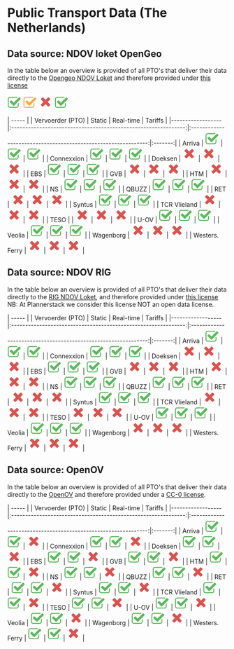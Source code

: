 # Public Transport Data (The Netherlands)

## Data source: NDOV loket OpenGeo

In the table below an overview is provided of all PTO's that deliver their data directly to the [Opengeo NDOV Loket](https://ndovloket.nl/) and therefore provided under [this license](https://ndovloket.nl/media/pdf/voorbeeld-leverings-overeenkomst.pdf)

![Available](/images/check-square-o_5cb85c_32.png "Available")
![Limited](/images/check-square-o_f0ad4e_32.png "Limited")
![Not available](/images/close_d9534f_32.png "Not available")
![Legal](/images/check-square-o_5cb85c_32.png "Legal")

| ----- |
|  Vervoerder (PTO) |  Static |  Real-time |  Tariffs |
|------------------|:--------------------------------------------------------------:|:--------------------------------------------------------------:|:-------:|
| Arriva | ![Available](/images/check-square-o_5cb85c_32.png "Available") | ![Available](/images/check-square-o_5cb85c_32.png "Available") | ![Available](/images/check-square-o_5cb85c_32.png "Available") |
| Connexxion | ![Available](/images/check-square-o_5cb85c_32.png "Available") | ![Available](/images/check-square-o_5cb85c_32.png "Available") | ![Available](/images/check-square-o_5cb85c_32.png "Available") |
| Doeksen | ![Not available](/images/close_d9534f_32.png "Not available") | ![Not available](/images/close_d9534f_32.png "Not available") | ![Not available](/images/close_d9534f_32.png "Not available") |
| EBS | ![Available](/images/check-square-o_5cb85c_32.png "Available") | ![Available](/images/check-square-o_5cb85c_32.png "Available") | ![Available](/images/check-square-o_5cb85c_32.png "Available") |
| GVB | ![Not available](/images/close_d9534f_32.png "Not available") | ![Not available](/images/close_d9534f_32.png "Not available") | ![Not available](/images/close_d9534f_32.png "Not available") |
| HTM | ![Not available](/images/close_d9534f_32.png "Not available") | ![Not available](/images/close_d9534f_32.png "Not available") | ![Not available](/images/close_d9534f_32.png "Not available") |
| NS | ![Available](/images/check-square-o_5cb85c_32.png "Available") | ![Available](/images/check-square-o_5cb85c_32.png "Available") | ![Available](/images/check-square-o_5cb85c_32.png "Available") |
| QBUZZ | ![Available](/images/check-square-o_5cb85c_32.png "Available") | ![Available](/images/check-square-o_5cb85c_32.png "Available") | ![Available](/images/check-square-o_5cb85c_32.png "Available") |
| RET | ![Not available](/images/close_d9534f_32.png "Not available") | ![Not available](/images/close_d9534f_32.png "Not available") | ![Not available](/images/close_d9534f_32.png "Not available") |
| Syntus | ![Available](/images/check-square-o_5cb85c_32.png "Available") | ![Legal](/images/check-square-o_5cb85c_32.png "Legal") | ![Available](/images/check-square-o_5cb85c_32.png "Available") |
| TCR Vlieland | ![Not available](/images/close_d9534f_32.png "Not available") | ![Not available](/images/close_d9534f_32.png "Not available") | ![Not available](/images/close_d9534f_32.png "Not available") |
| TESO | | ![Not available](/images/close_d9534f_32.png "Not available") | ![Not available](/images/close_d9534f_32.png "Not available") | ![Not available](/images/close_d9534f_32.png "Not available") |
| U-OV | ![Available](/images/check-square-o_5cb85c_32.png "Available") | ![Available](/images/check-square-o_5cb85c_32.png "Available") | ![Available](/images/check-square-o_5cb85c_32.png "Available") |
| Veolia | ![Available](/images/check-square-o_5cb85c_32.png "Available") | ![Available](/images/check-square-o_5cb85c_32.png "Available") | ![Available](/images/check-square-o_5cb85c_32.png "Available") |
| Wagenborg | ![Not available](/images/close_d9534f_32.png "Not available") | ![Not available](/images/close_d9534f_32.png "Not available") | ![Not available](/images/close_d9534f_32.png "Not available") |
| Westers. Ferry | ![Not available](/images/close_d9534f_32.png "Not available") | ![Not available](/images/close_d9534f_32.png "Not available") | ![Not available](/images/close_d9534f_32.png "Not available") |


## Data source: NDOV RIG

In the table below an overview is provided of all PTO's that deliver their data directly to the [RIG NDOV Loket](https://reisinformatiegroep.nl/ndovloket/), and therefore provided under [this license](https://reisinformatiegroep.nl/ndovloket/sla) NB: At Plannerstack we consider this license NOT an open data license.

| ----- |
|  Vervoerder (PTO) |  Static |  Real-time |  Tariffs |
|------------------|:--------------------------------------------------------------:|:--------------------------------------------------------------:|:-------:|
| Arriva | ![Available](/images/check-square-o_5cb85c_32.png "Available") | ![Available](/images/check-square-o_5cb85c_32.png "Available") | ![Available](/images/check-square-o_5cb85c_32.png "Available") |
| Connexxion | ![Available](/images/check-square-o_5cb85c_32.png "Available") | ![Available](/images/check-square-o_5cb85c_32.png "Available") | ![Available](/images/check-square-o_5cb85c_32.png "Available") |
| Doeksen | ![Not available](/images/close_d9534f_32.png "Not available") | ![Not available](/images/close_d9534f_32.png "Not available") | ![Not available](/images/close_d9534f_32.png "Not available") |
| EBS | ![Available](/images/check-square-o_5cb85c_32.png "Available") | ![Available](/images/check-square-o_5cb85c_32.png "Available") | ![Available](/images/check-square-o_5cb85c_32.png "Available") |
| GVB | ![Not available](/images/close_d9534f_32.png "Not available") | ![Not available](/images/close_d9534f_32.png "Not available") | ![Not available](/images/close_d9534f_32.png "Not available") |
| HTM | ![Not available](/images/close_d9534f_32.png "Not available") | ![Not available](/images/close_d9534f_32.png "Not available") | ![Not available](/images/close_d9534f_32.png "Not available") |
| NS | ![Available](/images/check-square-o_5cb85c_32.png "Available") | ![Available](/images/check-square-o_5cb85c_32.png "Available") | ![Available](/images/check-square-o_5cb85c_32.png "Available") |
| QBUZZ | ![Available](/images/check-square-o_5cb85c_32.png "Available") | ![Available](/images/check-square-o_5cb85c_32.png "Available") | ![Available](/images/check-square-o_5cb85c_32.png "Available") |
| RET | ![Not available](/images/close_d9534f_32.png "Not available") | ![Not available](/images/close_d9534f_32.png "Not available") | ![Not available](/images/close_d9534f_32.png "Not available") |
| Syntus | ![Available](/images/check-square-o_5cb85c_32.png "Available") | ![Available](/images/check-square-o_5cb85c_32.png "Available") | ![Available](/images/check-square-o_5cb85c_32.png "Available") |
| TCR Vlieland | ![Not available](/images/close_d9534f_32.png "Not available") | ![Not available](/images/close_d9534f_32.png "Not available") | ![Not available](/images/close_d9534f_32.png "Not available") |
| TESO | ![Not available](/images/close_d9534f_32.png "Not available") | ![Not available](/images/close_d9534f_32.png "Not available") | ![Not available](/images/close_d9534f_32.png "Not available") |
| U-OV | ![Available](/images/check-square-o_5cb85c_32.png "Available") | ![Available](/images/check-square-o_5cb85c_32.png "Available") | ![Available](/images/check-square-o_5cb85c_32.png "Available") |
| Veolia | ![Available](/images/check-square-o_5cb85c_32.png "Available") | ![Available](/images/check-square-o_5cb85c_32.png "Available") | ![Available](/images/check-square-o_5cb85c_32.png "Available") |
| Wagenborg | ![Not available](/images/close_d9534f_32.png "Not available") | ![Not available](/images/close_d9534f_32.png "Not available") | ![Not available](/images/close_d9534f_32.png "Not available") |
| Westers. Ferry | ![Not available](/images/close_d9534f_32.png "Not available") | ![Not available](/images/close_d9534f_32.png "Not available") | ![Not available](/images/close_d9534f_32.png "Not available") |


## Data source: OpenOV

In the table below an overview is provided of all PTO's that deliver their data directly to the [OpenOV](https://http://openov.nl//) and therefore provided under a [CC-0 license](https://creativecommons.org/publicdomain/zero/1.0/).

| ----- |
|  Vervoerder (PTO) |  Static |  Real-time |  Tariffs |
|------------------|:--------------------------------------------------------------:|:--------------------------------------------------------------:|:-------:|
| Arriva | ![Available](/images/check-square-o_5cb85c_32.png "Available") | ![Available](/images/check-square-o_5cb85c_32.png "Available") | ![Not available](/images/close_d9534f_32.png "Not available") |
| Connexxion | ![Available](/images/check-square-o_5cb85c_32.png "Available") | ![Available](/images/check-square-o_5cb85c_32.png "Available") | ![Not available](/images/close_d9534f_32.png "Not available") |
| Doeksen | ![Available](/images/check-square-o_5cb85c_32.png "Available") | ![Available](/images/check-square-o_5cb85c_32.png "Available") | ![Not available](/images/close_d9534f_32.png "Not available") |
| EBS | ![Available](/images/check-square-o_5cb85c_32.png "Available") | ![Available](/images/check-square-o_5cb85c_32.png "Available") | ![Not available](/images/close_d9534f_32.png "Not available") |
| GVB | ![Available](/images/check-square-o_5cb85c_32.png "Available") | ![Available](/images/check-square-o_5cb85c_32.png "Available") | ![Not available](/images/close_d9534f_32.png "Not available") |
| HTM | ![Available](/images/check-square-o_5cb85c_32.png "Available") | ![Available](/images/check-square-o_5cb85c_32.png "Available") | ![Not available](/images/close_d9534f_32.png "Not available") |
| NS | ![Available](/images/check-square-o_5cb85c_32.png "Available") | ![Available](/images/check-square-o_5cb85c_32.png "Available") | ![Not available](/images/close_d9534f_32.png "Not available") |
| QBUZZ | ![Available](/images/check-square-o_5cb85c_32.png "Available") | ![Available](/images/check-square-o_5cb85c_32.png "Available") | ![Not available](/images/close_d9534f_32.png "Not available") |
| RET | ![Available](/images/check-square-o_5cb85c_32.png "Available") | ![Available](/images/check-square-o_5cb85c_32.png "Available") | ![Not available](/images/close_d9534f_32.png "Not available") |
| Syntus | ![Available](/images/check-square-o_5cb85c_32.png "Available") | ![Available](/images/check-square-o_5cb85c_32.png "Available") | ![Not available](/images/close_d9534f_32.png "Not available") |
| TCR Vlieland | ![Available](/images/check-square-o_5cb85c_32.png "Available") | ![Available](/images/check-square-o_5cb85c_32.png "Available") | ![Not available](/images/close_d9534f_32.png "Not available") |
| TESO | ![Available](/images/check-square-o_5cb85c_32.png "Available") | ![Available](/images/check-square-o_5cb85c_32.png "Available") | ![Not available](/images/close_d9534f_32.png "Not available") |
| U-OV | ![Available](/images/check-square-o_5cb85c_32.png "Available") | ![Available](/images/check-square-o_5cb85c_32.png "Available") | ![Not available](/images/close_d9534f_32.png "Not available") |
| Veolia | ![Available](/images/check-square-o_5cb85c_32.png "Available") | ![Available](/images/check-square-o_5cb85c_32.png "Available") | ![Not available](/images/close_d9534f_32.png "Not available") |
| Wagenborg | ![Available](/images/check-square-o_5cb85c_32.png "Available") | ![Available](/images/check-square-o_5cb85c_32.png "Available") | ![Not available](/images/close_d9534f_32.png "Not available") |
| Westers. Ferry | ![Available](/images/check-square-o_5cb85c_32.png "Available") | ![Available](/images/check-square-o_5cb85c_32.png "Available") | ![Not available](/images/close_d9534f_32.png "Not available") |


